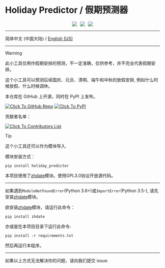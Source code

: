 # Holiday Predictor / 假期预测器

<div style="display: flex; align-items: center; justify-content: center; margin: 10px">
      <img
        align=center
        src="https://img.shields.io/github/stars/azaz-az/holiday-predictor?style=for-the-badge&logoColor=%231677ff&labelColor=rgb(89, 89, 89)&color=rgb(3, 126, 187)"
        style="margin: 0 5px"
      />
    <img
        align=center
        src="https://img.shields.io/github/watchers/azaz-az/holiday-predictor?style=for-the-badge&logoColor=%231677ff&labelColor=rgb(89, 89, 89)&color=rgb(3, 126, 187)"
        style="margin: 0 5px"
      />
    <img
        align=center
        src="https://img.shields.io/github/forks/azaz-az/holiday-predictor?style=for-the-badge&logoColor=%231677ff&labelColor=rgb(89, 89, 89)&color=rgb(3, 126, 187)"
        style="margin: 0 5px"
      />
</div>

***

简体中文 (中国大陆) / [English (US)](./README_en_us.md)

***

> [!WARNING]
> 此小工具仅用作假期安排的预测，不一定准确，仅供参考，并不完全代表假期安排。

这个小工具可以预测后续国庆、元旦、清明、端午和中秋的放假安排, 例如什么时候放假、什么时候调休。

本仓库在 GitHub 上开源，同时在 PyPI 上发布。

[![Click To GitHub Repo](https://img.shields.io/badge/click_to-github_repo-%2300fffd?style=for-the-badge)](https://github.com/azaz-az/holiday-predictor)
[![Click To PyPI](https://img.shields.io/badge/click_to-pypi-%23fdda50?style=for-the-badge)](https://pypi.org/project/holiday_predictor/)

贡献者名单：

[![Click To Contributors List](https://img.shields.io/badge/click_to-contributors_list-%2362ff7b?style=for-the-badge)](https://github.com/azaz-az/holiday-predictor/graphs/contributors)

> [!TIP]
> 这个小工具还可以作为模块导入.
> 
> 模块安装方式：
> 
> ```
> pip install holiday_predictor
> ```

本项目使用了[zhdate](https://github.com/CutePandaSh/zhdate)模块。使用GPL3.0协议开放源代码。

***

如果遇到`ModuleNotFoundError`(Python 3.6+)或`ImportError`(Python 3.5-), 请先安装[zhdate](https://github.com/CutePandaSh/zhdate)模块。

欲安装[zhdate](https://github.com/CutePandaSh/zhdate)模块，请运行此命令：


```
pip install zhdate
```

亦或是在本项目目录下运行此命令:

```
pip install -r requirements.txt
```

然后再运行本程序。

***

如果以上方式无法解决你的问题，请向我们提交 issue.
